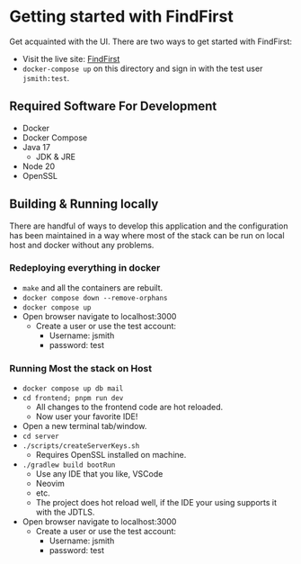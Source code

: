 # Getting started with FindFirst

Get acquainted with the UI. There are two ways to get started with FindFirst:

- Visit the live site: [FindFirst](https://findfirst.dev)
- `docker-compose up` on this directory and sign in with the test user `jsmith:test`.

## Required Software For Development

- Docker
- Docker Compose
- Java 17
  - JDK & JRE
- Node 20
- OpenSSL

## Building & Running locally

There are handful of ways to develop this application and the configuration
has been maintained in a way where most of the stack can be run on local
host and docker without any problems.

### Redeploying everything in docker

- `make` and all the containers are rebuilt.
- `docker compose down --remove-orphans`
- `docker compose up`
- Open browser navigate to localhost:3000
  - Create a user or use the test account:
    - Username: jsmith
    - password: test

### Running Most the stack on Host

- `docker compose up db mail`
- `cd frontend; pnpm run dev`
  - All changes to the frontend code are hot reloaded.
  - Now user your favorite IDE!
- Open a new terminal tab/window.
- `cd server`
- `./scripts/createServerKeys.sh`
  - Requires OpenSSL installed on machine.
- `./gradlew build bootRun`
  - Use any IDE that you like, VSCode
  - Neovim
  - etc.
  - The project does hot reload well, if the
    IDE your using supports it with the JDTLS.
- Open browser navigate to localhost:3000
  - Create a user or use the test account:
    - Username: jsmith
    - password: test
